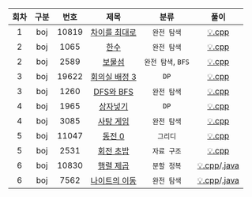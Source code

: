 | 회차 | 구분 | 번호 | 제목 | 분류 | 풀이 |
|:---:|:---:|:---:|:---:|:---:|:---:|
| 1 | boj | 10819 | [차이를 최대로](https://www.acmicpc.net/problem/10819) | `완전 탐색` | [💡.cpp](https://github.com/SSAFY-SEOUL/KimJeKwan/blob/master/boj/boj_10819.cpp) |
| 2 | boj | 1065 | [한수](https://www.acmicpc.net/problem/1065) | `완전 탐색` | [💡.cpp](https://github.com/SSAFY-SEOUL/KimJeKwan/blob/master/boj/boj_1065.cpp) |
| 2 | boj | 2589 | [보물섬](https://www.acmicpc.net/problem/2589) | `완전 탐색`, `BFS` | [💡.cpp](https://github.com/SSAFY-SEOUL/KimJeKwan/blob/master/boj/boj_2589.cpp) |
| 3 | boj | 19622 | [회의실 배정 3](https://www.acmicpc.net/problem/19622) | `DP` | [💡.cpp](https://github.com/SSAFY-SEOUL/KimJeKwan/blob/master/boj/boj_19622.cpp) |
| 3 | boj | 1260 | [DFS와 BFS](https://www.acmicpc.net/problem/1260) | `완전 탐색` | [💡.cpp](https://github.com/SSAFY-SEOUL/KimJeKwan/blob/master/boj/boj_1260.cpp) |
| 4 | boj | 1965 | [상자넣기](https://www.acmicpc.net/problem/1965) | `DP` | [💡.cpp](https://github.com/SSAFY-SEOUL/KimJeKwan/blob/master/boj/boj_1965.cpp) |
| 4 | boj | 3085 | [사탕 게임](https://www.acmicpc.net/problem/3085) | `완전 탐색` | [💡.cpp](https://github.com/SSAFY-SEOUL/KimJeKwan/blob/master/boj/boj_3085.cpp) |
| 5 | boj | 11047 | [동전 0](https://www.acmicpc.net/problem/11047) | `그리디` | [💡.cpp](https://github.com/SSAFY-SEOUL/KimJeKwan/blob/master/boj/boj_11047.cpp) |
| 5 | boj | 2531 | [회전 초밥](https://www.acmicpc.net/problem/2531) | `자료 구조` | [💡.cpp](https://github.com/SSAFY-SEOUL/KimJeKwan/blob/master/boj/boj_2531.cpp) |
| 6 | boj | 10830 | [행렬 제곱](https://www.acmicpc.net/problem/10830) | `분할 정복` | [💡.cpp](https://github.com/SSAFY-SEOUL/KimJeKwan/blob/master/boj/boj_10830.cpp)/[.java](https://github.com/SSAFY-SEOUL/KimJeKwan/blob/master/boj/boj_10830.java) |
| 6 | boj | 7562 | [나이트의 이동](https://www.acmicpc.net/problem/7562) | `완전 탐색` | [💡.cpp](https://github.com/SSAFY-SEOUL/KimJeKwan/blob/master/boj/boj_7562.cpp)/[.java](https://github.com/SSAFY-SEOUL/KimJeKwan/blob/master/boj/boj_7562.java) |
